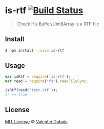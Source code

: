 # is-rtf [![Build Status](https://travis-ci.org/veacks/is_rtf.svg?branch=master)](https://travis-ci.org/veacks/is_rtf)

> Check if a Buffer/Uint8Array is a RTF file

## Install

```sh
$ npm install --save is-rtf
```

## Usage

```js
var isRtf = require('is-rtf');
var read = require('fs').readFileSync;

isRtf(read('test.rtf'));
// => true
```

## License

[MIT License](http://en.wikipedia.org/wiki/MIT_License) © [Valentin Dubois](https://github.com/veacks)